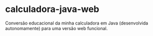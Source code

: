 # calculadora-java-web
Conversão educacional da minha calculadora em Java (desenvolvida autonomamente) para uma versão web funcional.
